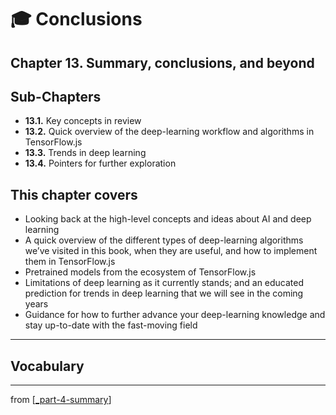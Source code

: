 # 🎓 Conclusions

## Chapter 13. Summary, conclusions, and beyond

## Sub-Chapters

- **13.1.** Key concepts in review
- **13.2.** Quick overview of the deep-learning workflow and algorithms in TensorFlow.js
- **13.3.** Trends in deep learning
- **13.4.** Pointers for further exploration

## This chapter covers

- Looking back at the high-level concepts and ideas about AI and deep learning
- A quick overview of the different types of deep-learning algorithms we’ve visited in this book, when they are useful, and how to implement them in TensorFlow.js
- Pretrained models from the ecosystem of TensorFlow.js
- Limitations of deep learning as it currently stands; and an educated prediction for trends in deep learning that we will see in the coming years
- Guidance for how to further advance your deep-learning knowledge and stay up-to-date with the fast-moving field

---

## Vocabulary

---
from [[_part-4-summary]]

[//begin]: # "Autogenerated link references for markdown compatibility"
[_part-4-summary]: ../_part-4-summary.md "Part 4 Summary"
[//end]: # "Autogenerated link references"